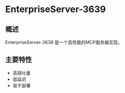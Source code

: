 # EnterpriseServer-3639

## 概述

EnterpriseServer-3639 是一个高性能的MCP服务器实现。

## 主要特性

- 高吞吐量
- 低延迟
- 易于部署
